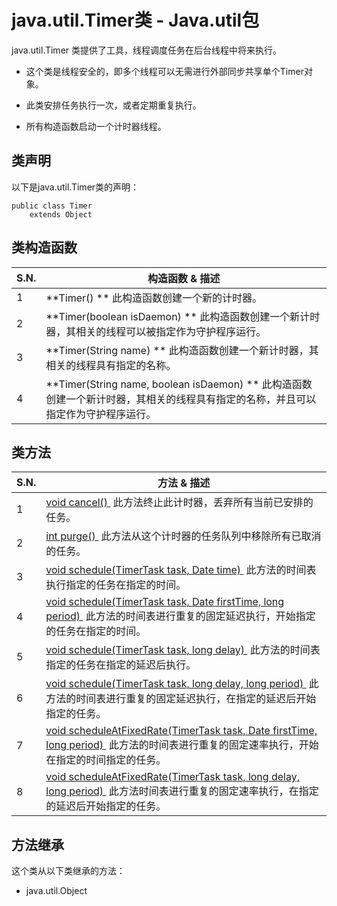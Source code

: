 # java.util.Timer类 - Java.util包

java.util.Timer 类提供了工具，线程调度任务在后台线程中将来执行。

*   这个类是线程安全的，即多个线程可以无需进行外部同步共享单个Timer对象。

*   此类安排任务执行一次，或者定期重复执行。

*   所有构造函数启动一个计时器线程。

## 类声明

以下是java.util.Timer类的声明：

```
public class Timer
    extends Object
```

## 类构造函数

| S.N. | 构造函数 & 描述 |
| --- | --- |
| 1 | **Timer() ** 此构造函数创建一个新的计时器。 |
| 2 | **Timer(boolean isDaemon) ** 此构造函数创建一个新计时器，其相关的线程可以被指定作为守护程序运行。 |
| 3 | **Timer(String name) ** 此构造函数创建一个新计时器，其相关的线程具有指定的名称。 |
| 4 | **Timer(String name, boolean isDaemon) ** 此构造函数创建一个新计时器，其相关的线程具有指定的名称，并且可以指定作为守护程序运行。 |

## 类方法

| S.N. | 方法 & 描述 |
| --- | --- |
| 1 | [void cancel() ](http://www.yiibai.com/java/util/timer_cancel.html) 此方法终止此计时器，丢弃所有当前已安排的任务。 |
| 2 | [int purge() ](http://www.yiibai.com/java/util/timer_purge.html) 此方法从这个计时器的任务队列中移除所有已取消的任务。 |
| 3 | [void schedule(TimerTask task, Date time) ](http://www.yiibai.com/java/util/timer_schedule_time.html) 此方法的时间表执行指定的任务在指定的时间。 |
| 4 | [void schedule(TimerTask task, Date firstTime, long period) ](http://www.yiibai.com/java/util/timer_schedule_firsttime.html) 此方法的时间表进行重复的固定延迟执行，开始指定的任务在指定的时间。 |
| 5 | [void schedule(TimerTask task, long delay) ](http://www.yiibai.com/java/util/timer_delay.html) 此方法的时间表指定的任务在指定的延迟后执行。 |
| 6 | [void schedule(TimerTask task, long delay, long period) ](http://www.yiibai.com/java/util/timer_schedule_period.html) 此方法的时间表进行重复的固定延迟执行，在指定的延迟后开始指定的任务。 |
| 7 | [void scheduleAtFixedRate(TimerTask task, Date firstTime, long period) ](http://www.yiibai.com/java/util/timer_scheduleatfixedrate.html) 此方法的时间表进行重复的固定速率执行，开始在指定的时间指定的任务。 |
| 8 | [void scheduleAtFixedRate(TimerTask task, long delay, long period) ](http://www.yiibai.com/java/util/timer_scheduleatfixedrate_delay.html) 此方法时间表进行重复的固定速率执行，在指定的延迟后开始指定的任务。 |

## 方法继承

这个类从以下类继承的方法：

*   java.util.Object


